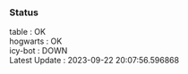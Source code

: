 ### Status


table : OK  
hogwarts : OK  
icy-bot : DOWN  
Latest Update : 2023-09-22 20:07:56.596868
